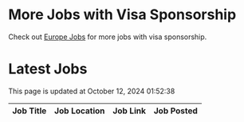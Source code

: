 # More Jobs with Visa Sponsorship

Check out [Europe Jobs](https://github.com/sureshparimi/europejobs#latest-jobs) for more jobs with visa sponsorship.

# Latest Jobs

This page is updated at October 12, 2024 01:52:38

| Job Title | Job Location | Job Link | Job Posted |
| --- | --- | --- | --- |

